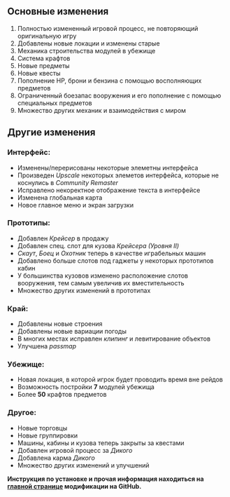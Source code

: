 
## Основные изменения

1. Полностью измененный игровой процесс, не повторяющий оригинальную игру
2. Добавлены новые локации и изменены старые
3. Механика строительства модулей в убежище
4. Система крафтов
5. Новые предметы
6. Новые квесты
7. Пополнение HP, брони и бензина с помощью восполняющих предметов
8. Ограниченный боезапас вооружения и его пополнение с помощью специальных предметов
9. Множество других механик и взаимодействия с миром

## Другие изменения

### Интерфейс:
+ Изменены/перерисованы некоторые элеметны интерфейса
+ Произведен _Upscale_ некоторых элеметов интерфейса, которые не коснулись в _Community Remaster_
+ Исправлено некоректное отображение текста в интерфейсе
+ Изменена глобальная карта
+ Новое главное меню и экран загрузки

### Прототипы:
+ Добавлен _Крейсер_ в продажу
+ Добавлен спец. слот для кузова _Крейсера (Уровня II)_
+ _Скаут_, _Боец_ и _Охотник_ теперь в качестве играбельных машин
+ Добавлено больше слотов под гаджеты у некоторых прототипов кабин
+ У большинства кузовов изменено расположение слотов вооружения, тем самым увеличив их вместительность
+ Множество других изменений в прототипах

### Край:
+ Добавлены новые строения
+ Добавлены новые вариации погоды
+ В многих местах исправлен _клипинг_ и левитирование объектов
+ Улучшена _passmap_

### Убежище:
+ Новая локация, в которой игрок будет проводить время вне рейдов
+ Возможность постройки **7** модулей убежища
+ Более **50** крафтов предметов
    
### Другое:
+ Новые торговцы
+ Новые группировки
+ Машины, кабины и кузова теперь закрыты за квестами
+ Добавлен игровой процесс за _Дикого_
+ Добавлена карма _Дикого_
+ Множество других изменений и улучшений

**Инструкция по установке и прочая информация находиться на [главной странице](https://github.com/KiraDesuReal/Escape-from-Apocalypse/blob/main/README.md) модификации на GitHub.**